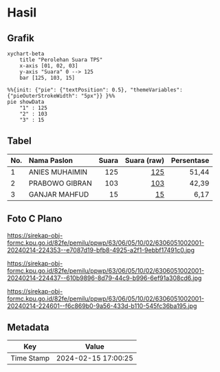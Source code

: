# Hasil

## Grafik

```mermaid
xychart-beta
    title "Perolehan Suara TPS"
    x-axis [01, 02, 03]
    y-axis "Suara" 0 --> 125
    bar [125, 103, 15]
```

```mermaid
%%{init: {"pie": {"textPosition": 0.5}, "themeVariables": {"pieOuterStrokeWidth": "5px"}} }%%
pie showData
    "1" : 125
    "2" : 103
    "3" : 15
```

## Tabel

| No. | Nama Paslon    | Suara | Suara (raw) | Persentase |
|:--- |:-------------- | -----:| -----------:| ----------:|
| 1   | ANIES MUHAIMIN | 125   | [125][p-1]  | 51,44      |
| 2   | PRABOWO GIBRAN | 103   | [103][p-2]  | 42,39      |
| 3   | GANJAR MAHFUD  | 15    | [15][p-3]   | 6,17       |


[p-1]: https://github.com/gigit-pemilu/pemilu-2024-63-kalimantan-selatan/blob/main/pilpres/hitung-suara/sub/63-kalimantan-selatan/sub/06-hulu-sungai-selatan/sub/05-kandangan/sub/1002-kandangan-utara/sub/001-tps/sub/paslon-1.txt
[p-2]: https://github.com/gigit-pemilu/pemilu-2024-63-kalimantan-selatan/blob/main/pilpres/hitung-suara/sub/63-kalimantan-selatan/sub/06-hulu-sungai-selatan/sub/05-kandangan/sub/1002-kandangan-utara/sub/001-tps/sub/paslon-2.txt
[p-3]: https://github.com/gigit-pemilu/pemilu-2024-63-kalimantan-selatan/blob/main/pilpres/hitung-suara/sub/63-kalimantan-selatan/sub/06-hulu-sungai-selatan/sub/05-kandangan/sub/1002-kandangan-utara/sub/001-tps/sub/paslon-3.txt

## Foto C Plano

https://sirekap-obj-formc.kpu.go.id/82fe/pemilu/ppwp/63/06/05/10/02/6306051002001-20240214-224353--e7087d19-bfb8-4925-a2f1-9ebbf17491c0.jpg

https://sirekap-obj-formc.kpu.go.id/82fe/pemilu/ppwp/63/06/05/10/02/6306051002001-20240214-224437--610b9896-8d79-44c9-b996-6ef91a308cd6.jpg

https://sirekap-obj-formc.kpu.go.id/82fe/pemilu/ppwp/63/06/05/10/02/6306051002001-20240214-224601--f6c869b0-9a56-433d-b110-545fc36ba195.jpg


## Metadata

| Key        | Value               |
| ---------- | ------------------- |
| Time Stamp | 2024-02-15 17:00:25 |



